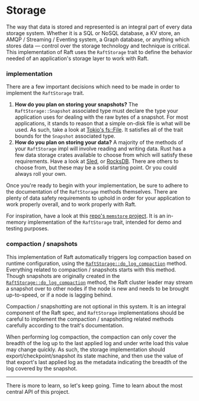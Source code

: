 Storage
=======
The way that data is stored and represented is an integral part of every data storage system. Whether it is a SQL or NoSQL database, a KV store, an AMQP / Streaming / Eventing system, a Graph database, or anything which stores data — control over the storage technology and technique is critical. This implementation of Raft uses the `RaftStorage` trait to define the behavior needed of an application's storage layer to work with Raft.

### implementation
There are a few important decisions which need to be made in order to implement the `RaftStorage` trait.

1. **How do you plan on storing your snapshots?** The `RaftStorage::Snapshot` associated type must declare the type your application uses for dealing with the raw bytes of a snapshot. For most applications, it stands to reason that a simple on-disk file is what will be used. As such, take a look at [Tokio's fs::File](https://docs.rs/tokio/latest/tokio/fs/struct.File.html). It satisfies all of the trait bounds for the `Snapshot` associated type.
2. **How do you plan on storing your data?** A majority of the methods of your `RaftStorage` impl will involve reading and writing data. Rust has a few data storage crates available to choose from which will satisfy these requirements. Have a look at [Sled](https://docs.rs/sled/latest/sled/), or [RocksDB](https://docs.rs/rocksdb/latest/rocksdb/). There are others to choose from, but these may be a solid starting point. Or you could always roll your own.

Once you're ready to begin with your implementation, be sure to adhere to the documentation of the `RaftStorage` methods themselves. There are plenty of data safety requirements to uphold in order for your application to work properly overall, and to work properly with Raft.

For inspiration, have a look at this [repo's `memstore` project](https://github.com/async-raft/async-raft/tree/master/memstore). It is an in-memory implementation of the `RaftStorage` trait, intended for demo and testing purposes.

### compaction / snapshots
This implementation of Raft automatically triggers log compaction based on runtime configuration, using the [`RaftStorage::do_log_compaction`](https://docs.rs/async-raft/latest/async_raft/storage/trait.RaftStorage.html#tymethod.do_log_compaction) method. Everything related to compaction / snapshots starts with this method. Though snapshots are originally created in the [`RaftStorage::do_log_compaction`](https://docs.rs/async-raft/latest/async_raft/storage/trait.RaftStorage.html#tymethod.do_log_compaction) method, the Raft cluster leader may stream a snapshot over to other nodes if the node is new and needs to be brought up-to-speed, or if a node is lagging behind.

Compaction / snapshotting are not optional in this system. It is an integral component of the Raft spec, and `RaftStorage` implementations should be careful to implement the compaction / snapshotting related methods carefully according to the trait's documentation.

When performing log compaction, the compaction can only cover the breadth of the log up to the last applied log and under write load this value may change quickly. As such, the storage implementation should export/checkpoint/snapshot its state machine, and then use the value of that export's last applied log as the metadata indicating the breadth of the log covered by the snapshot.

----

There is more to learn, so let's keep going. Time to learn about the most central API of this project.
